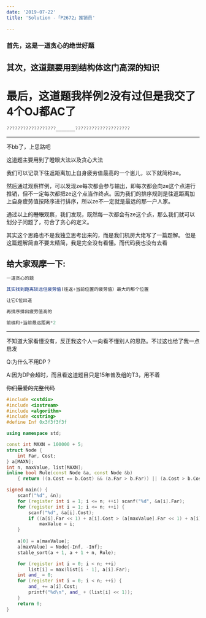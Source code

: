 ```yaml
---
date: '2019-07-22'
title: 'Solution -「P2672」推销员'

---
```


### 首先，这是一道贪心的绝世好题
## 其次，这道题要用到结构体这门高深的知识
# 最后，这道题我样例2没有过但是我交了4个OJ都AC了
```javascript
??????????????????_______????????????????????
```

--------------

不bb了，上思路吧

这道题主要用到了瞪眼大法以及贪心大法

我们可以记录下往返距离加上自身疲劳值最高的一个崽儿，以下就简称ze。

然后通过观察样例，可以发现ze每次都会参与输出，即每次都会向ze这个点进行推销，但不一定每次都把ze这个点当作终点。因为我们的排序规则是往返距离加上自身疲劳值按降序进行排序，所以ze不一定就是最远的那一户人家。

通过以上的~~瞪眼~~观察，我们发现，既然每一次都会有ze这个点，那么我们就可以划分子问题了，符合了贪心的定义。

其实这个思路也不是我独立思考出来的，而是我们机房大佬写了一篇题解。
但是这篇题解简直不要太精简，我是完全没有看懂。而代码我也没有去看

给大家观摩一下:
-------------------
```javascript
一道贪心的题

其实找到距离较远但疲劳值(往返+当前位置的疲劳值）最大的那个位置

让它C位出道

再排序排出疲劳值高的

前缀和+当前最远距离*2
```
------------------

不知道大家看懂没有，反正我这个人一向看不懂别人的思路。不过这也给了我一点启发

Q:为什么不用DP？

A:因为DP会超时，而且看这道题目只是15年普及组的T3，用不着

~~你们最爱的完整代码~~
```cpp
#include <cstdio>
#include <iostream>
#include <algorithm>
#include <cstring>
#define Inf 0x3f3f3f3f

using namespace std;

const int MAXN = 100000 + 5;
struct Node {
	int Far, Cost;
} a[MAXN];
int n, maxValue, list[MAXN];
inline bool Rule(const Node &a, const Node &b)
	{ return ((a.Cost == b.Cost) && (a.Far > b.Far)) || (a.Cost > b.Cost); }

signed main() {
	scanf("%d", &n);
	for (register int i = 1; i <= n; ++i) scanf("%d", &a[i].Far);
	for (register int i = 1; i <= n; ++i) {
		scanf("%d", &a[i].Cost);
		if ((a[i].Far << 1) + a[i].Cost > (a[maxValue].Far << 1) + a[i].Cost)
			maxValue = i;
	}
	
	a[0] = a[maxValue];
	a[maxValue] = Node{-Inf, -Inf};
	stable_sort(a + 1, a + 1 + n, Rule);

	for (register int i = 0; i < n; ++i)
		list[i] = max(list[i - 1], a[i].Far);
	int and_ = 0;
	for (register int i = 0; i < n; ++i) {
		and_ += a[i].Cost;
		printf("%d\n", and_ + (list[i] << 1));
	}
	return 0;
}
```